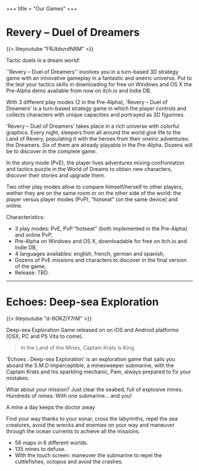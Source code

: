 +++
title = "Our Games"
+++

# Revery – Duel of Dreamers

{{< liteyoutube "FRJbbvrdN8M" >}}

Tactic duels in a dream world!

''Revery – Duel of Dreamers'' involves you in a turn-based 3D strategy game with an innovative gameplay in a fantastic and oneiric universe. Put to the test your tactics skills in downloading for free on Windows and OS X the Pre-Alpha demo available from now on itch.io and Indie DB.

With 3 different play modes (2 in the Pre-Alpha), 'Revery – Duel of Dreamers' is a turn-based strategy game in which the player controls and collects characters with unique capacities and portrayed as 3D figurines.

'Revery – Duel of Dreamers' takes place in a rich universe with colorful graphics. Every night, sleepers from all around the world give life to the Land of Revery, populating it with the heroes from their oneiric adventures: the Dreamers. Six of them are already playable in the Pre-Alpha. Dozens will be to discover in the complete game.

In the story mode (PvE), the player lives adventures mixing confrontation and tactics puzzle in the World of Dreams to obtain new characters, discover their stories and upgrade them.

Two other play modes allow to compare himself/herself to other players, wether they are on the same room or on the other side of the world: the player versus player modes (PvP), “hotseat” (on the same device) and online.

Characteristics:
* 3 play modes: PvE, PvP “hotseat” (both implemented in the Pre-Alpha) and online PvP,
* Pre-Alpha on Windows and OS X, downloadable for free on itch.io and Indie DB,
* 4 languages availables: english, french, german and spanish,
* Dozens of PvE missions and characters to discover in the final version of the game,
* Release: TBD.

---

# Echoes: Deep-sea Exploration

{{< liteyoutube "d-6OKZiY7rM" >}}

Deep-sea Exploration Game released on on iOS and Android platforms (OSX, PC and PS Vita to come).

> In the Land of the Mines, Captain Krats is King

'Echoes : Deep-sea Exploration' is an exploration game that sails you aboard the S.M.D Imperceptible, a minesweeper submarine, with the Captain Krats and his sparkling mechanic, Pam, always prepared to fix your mistakes.

What about your mission? Just clear the seabed, full of explosive mines. Hundreds of mines. With one submarine… and you!

A mine a day keeps the doctor away

Find your way thanks to your sonar, cross the labyrinths, repel the sea creatures, avoid the wrecks and enemies on your way and maneuver through the ocean currents to achieve all the missions.

* 56 maps in 6 different worlds.
* 135 mines to defuse.
* With the touch screen: maneuver the submarine to repel the cuttlefishes, octopus and avoid the crashes.
